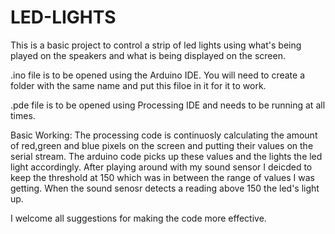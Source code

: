 # LED-LIGHTS
This is a basic project to control a strip of led lights using what's being played on the speakers and what is being displayed on the screen.

.ino file is to be opened using the Arduino IDE. You will need to create a folder with the same name and put this filoe in it for it to work.

.pde file is to be opened using Processing IDE and needs to be running at all times.

Basic Working:
The processing code is continuosly calculating the amount of red,green and blue pixels on the screen and putting their values on the serial stream. The arduino code picks up these values and the lights the led light accordingly. After playing around with my sound sensor I deicded to keep the threshold at 150 which was in between the range of values I was getting. When the sound senosr detects a reading above 150 the led's light up.

I welcome all suggestions for making the code more effective.
